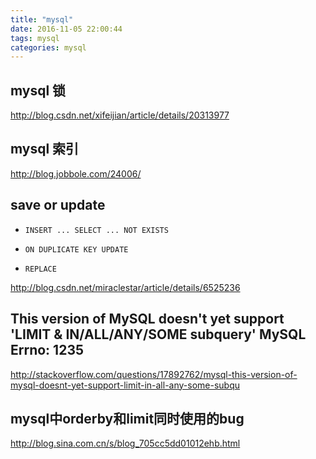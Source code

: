 ```yaml
---
title: "mysql"
date: 2016-11-05 22:00:44
tags: mysql
categories: mysql
---
```


## mysql 锁

http://blog.csdn.net/xifeijian/article/details/20313977

## mysql 索引

http://blog.jobbole.com/24006/

## save or update

- `INSERT ... SELECT ... NOT EXISTS `

- `ON DUPLICATE KEY UPDATE`

- `REPLACE`

http://blog.csdn.net/miraclestar/article/details/6525236

## This version of MySQL doesn't yet support 'LIMIT & IN/ALL/ANY/SOME subquery' MySQL Errno:    1235

http://stackoverflow.com/questions/17892762/mysql-this-version-of-mysql-doesnt-yet-support-limit-in-all-any-some-subqu

## mysql中orderby和limit同时使用的bug

http://blog.sina.com.cn/s/blog_705cc5dd01012ehb.html
